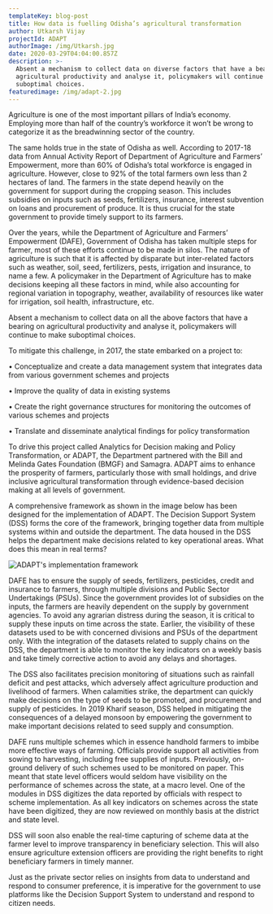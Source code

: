 ```yaml
---
templateKey: blog-post
title: How data is fuelling Odisha’s agricultural transformation
author: Utkarsh Vijay
projectId: ADAPT
authorImage: /img/Utkarsh.jpg
date: 2020-03-29T04:04:00.857Z
description: >-
  Absent a mechanism to collect data on diverse factors that have a bearing on
  agricultural productivity and analyse it, policymakers will continue to make
  suboptimal choices. 
featuredimage: /img/adapt-2.jpg
---
```

Agriculture is one of the most important pillars of India’s economy. Employing more than half of the country’s workforce it won’t be wrong to categorize it as the breadwinning sector of the country. 

 

The same holds true in the state of Odisha as well. According to 2017-18 data from Annual Activity Report of Department of Agriculture and Farmers’ Empowerment, more than 60% of Odisha’s total workforce is engaged in agriculture. However, close to 92% of the total farmers own less than 2 hectares of land. The farmers in the state depend heavily on the government for support during the cropping season. This includes subsidies on inputs such as seeds, fertilizers, insurance, interest subvention on loans and procurement of produce. It is thus crucial for the state government to provide timely support to its farmers. 

 

Over the years, while the Department of Agriculture and Farmers’ Empowerment (DAFE), Government of Odisha has taken multiple steps for farmer, most of these efforts continue to be made in silos. The nature of agriculture is such that it is affected by disparate but inter-related factors such as weather, soil, seed, fertilizers, pests, irrigation and insurance, to name a few. A policymaker in the Department of Agriculture has to make decisions keeping all these factors in mind, while also accounting for regional variation in topography, weather, availability of resources like water for irrigation, soil health, infrastructure, etc. 



Absent a mechanism to collect data on all the above factors that have a bearing on agricultural productivity and analyse it, policymakers will continue to make suboptimal choices. 

 

To mitigate this challenge, in 2017, the state embarked on a project to:



•     Conceptualize and create a data management system that integrates data from various government schemes and projects

•     Improve the quality of data in existing systems

•    Create the right governance structures for monitoring the outcomes of various schemes and projects

•     Translate and disseminate analytical findings for policy transformation



To drive this project called Analytics for Decision making and Policy Transformation, or ADAPT, the Department partnered with the Bill and Melinda Gates Foundation (BMGF) and Samagra. ADAPT aims to enhance the prosperity of farmers, particularly those with small holdings, and drive inclusive agricultural transformation through evidence-based decision making at all levels of government. 



A comprehensive framework as shown in the image below has been designed for the implementation of ADAPT. The Decision Support System (DSS) forms the core of the framework, bringing together data from multiple systems within and outside the department. The data housed in the DSS helps the department make decisions related to key operational areas. What does this mean in real terms?

![ADAPT's implementation framework](/img/adapt_uv1.png "ADAPT's implementation framework")



DAFE has to ensure the supply of seeds, fertilizers, pesticides, credit and insurance to farmers, through multiple divisions and Public Sector Undertakings (PSUs). Since the government provides lot of subsidies on the inputs, the farmers are heavily dependent on the supply by government agencies. To avoid any agrarian distress during the season, it is critical to supply these inputs on time across the state. Earlier, the visibility of these datasets used to be with concerned divisions and PSUs of the department only. With the integration of the datasets related to supply chains on the DSS, the department is able to monitor the key indicators on a weekly basis and take timely corrective action to avoid any delays and shortages.



The DSS also facilitates precision monitoring of situations such as rainfall deficit and pest attacks, which adversely affect agriculture production and livelihood of farmers. When calamities strike, the department can quickly make decisions on the type of seeds to be promoted, and procurement and supply of pesticides. In 2019 Kharif season, DSS helped in mitigating the consequences of a delayed monsoon by empowering the government to make important decisions related to seed supply and consumption.



DAFE runs multiple schemes which in essence handhold farmers to imbibe more effective ways of farming. Officials provide support all activities from sowing to harvesting, including free supplies of inputs. Previously, on-ground delivery of such schemes used to be monitored on paper. This meant that state level officers would seldom have visibility on the performance of schemes across the state, at a macro level. One of the modules in DSS digitizes the data reported by officials with respect to scheme implementation. As all key indicators on schemes across the state have been digitized, they are now reviewed on monthly basis at the district and state level.



DSS will soon also enable the real-time capturing of scheme data at the farmer level to improve transparency in beneficiary selection. This will also ensure agriculture extension officers are providing the right benefits to right beneficiary farmers in timely manner.



Just as the private sector relies on insights from data to understand and respond to consumer preference, it is imperative for the government to use platforms like the Decision Support System to understand and respond to citizen needs.
